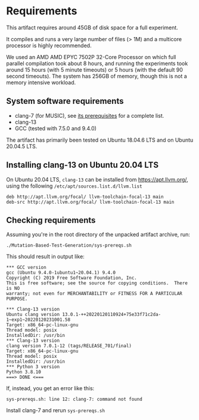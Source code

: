 # Requirements

This artifact requires around 45GB of disk space for a full
experiment.

It compiles and runs a very large number of files (> 1M) and a
multicore processor is highly recommended.

We used an AMD AMD EPYC 7502P 32-Core Processor on which full parallel
compilation took about 8 hours, and running the experiments took
around 15 hours (with 5 minute timeouts) or 5 hours (with the default
90 second timeouts). The system has 256GB of memory, though this is
not a memory intensive workload.

## System software requirements

  - clang-7 (for MUSIC), see [its prerequisites](https://github.com/swtv-kaist/MUSIC) for a complete list.
  - clang-13
  - GCC (tested with 7.5.0 and 9.4.0)

The artifact has primarily been tested on Ubuntu 18.04.6 LTS and on
Ubuntu 20.04.5 LTS.

## Installing clang-13 on Ubuntu 20.04 LTS

On Ubuntu 20.04 LTS, `clang-13` can be installed from
https://apt.llvm.org/, using the following
`/etc/apt/sources.list.d/llvm.list`

```
deb http://apt.llvm.org/focal/ llvm-toolchain-focal-13 main
deb-src http://apt.llvm.org/focal/ llvm-toolchain-focal-13 main
```

## Checking requirements

Assuming you're in the root directory of the unpacked artifact archive, run:

```
./Mutation-Based-Test-Generation/sys-prereqs.sh
```

This should result in output like:
```
*** GCC version
gcc (Ubuntu 9.4.0-1ubuntu1~20.04.1) 9.4.0
Copyright (C) 2019 Free Software Foundation, Inc.
This is free software; see the source for copying conditions.  There is NO
warranty; not even for MERCHANTABILITY or FITNESS FOR A PARTICULAR PURPOSE.

*** Clang-13 version
Ubuntu clang version 13.0.1-++20220120110924+75e33f71c2da-1~exp1~20220120231001.58
Target: x86_64-pc-linux-gnu
Thread model: posix
InstalledDir: /usr/bin
*** Clang-13 version
clang version 7.0.1-12 (tags/RELEASE_701/final)
Target: x86_64-pc-linux-gnu
Thread model: posix
InstalledDir: /usr/bin
*** Python 3 version
Python 3.8.10
===> DONE <===
```

If, instead, you get an error like this:

```
sys-prereqs.sh: line 12: clang-7: command not found
```

Install clang-7 and rerun `sys-prereqs.sh`

